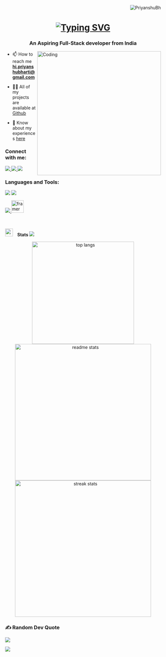 <p align="right"> <img src="https://komarev.com/ghpvc/?username=PriyanshuBh&label=Profile%20views&color=0e75b6&style=flat" alt="PriyanshuBh" /> </p>
<h1 align="center">
   <a href="https://git.io/typing-svg"><img src="https://readme-typing-svg.herokuapp.com?font=Righteous&weight=500&size=35&duration=4000&pause=0200&center=true&vCenter=true&random=false&width=500&height=70&lines=Hi+There!%F0%9F%91%8B;I'm+Priyanshu+Bharti;Full+Stack+Developer;" alt="Typing SVG" /></a>
</h1>

<h3 align="center">An Aspiring Full-Stack developer from India</h3>

<img align="right" alt="Coding" width="400" src="https://user-images.githubusercontent.com/74038190/229223263-cf2e4b07-2615-4f87-9c38-e37600f8381a.gif">

- 📫 How to reach me **hi.priyanshubharti@gmail.com**

- 👨‍💻 All of my projects are available at [Github](https://github.com/PriyanshuBh)

- 📄 Know about my experiences [here](https://www.linkedin.com/in/priyanshu-bharti/)

<h3 align="left">Connect with me:</h3>
<p align="left">
  <a href="mailto:priyanshubh2003@gmail.com">
    <img src="https://img.shields.io/badge/Gmail-333333?style=for-the-badge&logo=gmail&logoColor=red" target="_blank" />
  </a>
  <a href="https://linkedin.com/in/priyanshu-bharti" target="_blank">
    <img src="https://img.shields.io/badge/LinkedIn-0077B5?style=for-the-badge&logo=linkedin&logoColor=white" target="_blank" />
  </a>
  <a href="https://priyanshubharti.vercel.app/" target="_blank">
     <img src="https://img.shields.io/badge/Portfolio-FF5722?style=for-the-badge&logo=todoist&logoColor=white" target="_blank" /> <!-- sqlite, safari, google-chrome are other good icon options -->
  </a>
</p>

<h3 align="left">Languages and Tools:</h3>

<img src="https://skillicons.dev/icons?i=html,css,javascript,tailwind,react,next,nodejs,express,ts,mongodb,postgres" />
<img src="https://skillicons.dev/icons?i=prisma,linkedin,vercel,vscode,git,github,gitlab,mysql,java,c,bash" />
<p align="left">
<img src="https://skillicons.dev/icons?i=vite,npm,figma,postman" /><a href="https://www.framer.com/" target="_blank" rel="noreferrer"> <img src="https://www.vectorlogo.zone/logos/framer/framer-icon.svg" alt="framer" width="40" height="40"/> </a> 
 </p>

<br></br>
<img src="https://media.giphy.com/media/iY8CRBdQXODJSCERIr/giphy.gif" width ="25"> &ensp;<b> Stats </b>
<img src="https://user-images.githubusercontent.com/73097560/115834477-dbab4500-a447-11eb-908a-139a6edaec5c.gif">

 <div align=center>
  <img width=330 src="https://github-readme-stats-salesp07.vercel.app/api/top-langs/?username=priyanshubh&langs_count=8&layout=compact&theme=dark&border_radius=10&hide_border=true" alt="top langs" />
  <img width=440  src="https://github-readme-stats-salesp07.vercel.app/api?username=priyanshubh&count_private=true&show_icons=true&theme=dark&rank_icon=github&hide_border=true&border_radius=10" alt="readme stats" />
  <img width=440 src="https://github-readme-streak-stats-salesp07.vercel.app/?user=priyanshubh&count_private=true&theme=dark&hide_border=true&border_radius=10&card_width=495" alt="streak stats"/>
</div>

### ✍️ Random Dev Quote
<img src="https://user-images.githubusercontent.com/73097560/115834477-dbab4500-a447-11eb-908a-139a6edaec5c.gif">

![](https://quotes-github-readme.vercel.app/api?type=horizontal&theme=radical)

